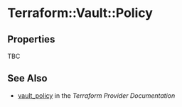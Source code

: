 # Terraform::Vault::Policy



## Properties

TBC

## See Also

* [vault_policy](https://www.terraform.io/docs/providers/vault/r/policy.html) in the _Terraform Provider Documentation_